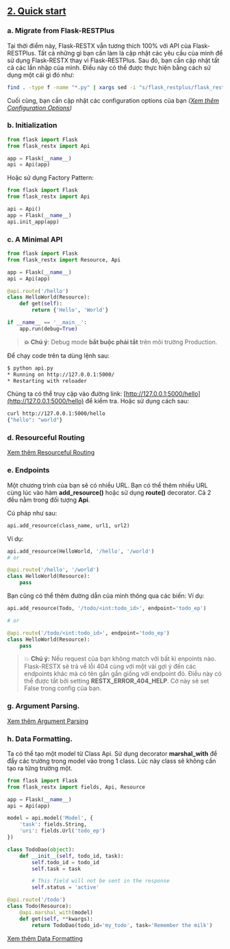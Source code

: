 ## [2. Quick start](/content/2-quick-start.md)

### a. Migrate from Flask-RESTPlus
Tại thời điểm này, Flask-RESTX vẫn tương thích 100% với API của Flask-RESTPlus. Tất cả những gì bạn cần làm là cập nhật các yêu cầu của mình để sử dụng Flask-RESTX thay vì Flask-RESTPlus. Sau đó, bạn cần cập nhật tất cả các lần nhập của mình. Điều này có thể được thực hiện bằng cách sử dụng một cái gì đó như:
```sh
find . -type f -name "*.py" | xargs sed -i "s/flask_restplus/flask_restx/g"
```
Cuối cùng, bạn cần cập nhật các configuration options của bạn _([Xem thêm Configuration Options](https://flask-restx.readthedocs.io/en/latest/configuration.html))_

### b. Initialization
```python
from flask import Flask
from flask_restx import Api

app = Flask(__name__)
api = Api(app)
```

Hoặc sử dụng Factory Pattern:
```python
from flask import Flask
from flask_restx import Api

api = Api()
app = Flask(__name__)
api.init_app(app)
```

### c. A Minimal API
```python
from flask import Flask
from flask_restx import Resource, Api

app = Flask(__name__)
api = Api(app)

@api.route('/hello')
class HelloWorld(Resource):
    def get(self):
        return {'Hello', 'World'}

if __name__ == '__main__':
    app.run(debug=True)
```
> **:boom: Chú ý**:
> Debug mode **bắt buộc phải tắt** trên môi trường Production.

Để chạy code trên ta dùng lệnh sau:
```sh
$ python api.py
* Running on http://127.0.0.1:5000/
* Restarting with reloader
```

Chúng ta có thể truy cập vào đường link: [http://127.0.0.1:5000/hello](http://127.0.0.1:5000/hello) để kiểm tra. Hoặc sử dụng cách sau:
```sh
curl http://127.0.0.1:5000/hello
{"hello": "world"}
```

### d. Resourceful Routing
[Xem thêm Resourceful Routing](https://flask-restx.readthedocs.io/en/latest/quickstart.html#migrate-from-flask-restplus)

### e. Endpoints
Một chương trình của bạn sẽ có nhiều URL. Bạn có thể thêm nhiều URL cùng lúc vào hàm __add_resource()__ hoặc sử dụng __route()__ decorator. Cả 2 đều nằm trong đối tượng **Api**. 

Cú pháp như sau:
```python
api.add_resource(class_name, url1, url2)
```
Ví dụ:
```python
api.add_resource(HelloWorld, '/hello', '/world')
# or

@api.route('/hello', '/world')
class HelloWorld(Resource):
    pass
```

Bạn cũng có thể thêm đường dẫn của mình thông qua các biến:
Ví dụ:
```python
api.add_resource(Todo, '/todo/<int:todo_id>', endpoint='todo_ep')

# or

@api.route('/todo/<int:todo_id>', endpoint='todo_ep')
class HelloWorld(Resource):
    pass
```

> :boom: **Chú ý:**
> Nếu request của bạn không match với bất kì enpoints nào. Flask-RESTX sẽ trả về lỗi 404 cùng với một vài gợi ý đến các endpoints khác mà có tên gần gần giống với endpoint đó. Điều này có thể được tắt bởi setting **RESTX_ERROR_404_HELP**. Cờ này sẽ set False trong config của bạn.

### g. Argument Parsing.
[Xem thêm Argument Parsing](https://flask-restx.readthedocs.io/en/latest/quickstart.html#migrate-from-flask-restplus)

### h. Data Formatting.
Ta có thể tạo một model từ Class Api. Sử dụng decorator **marshal_with** để đẩy các trường trong model vào trong 1 class. Lúc này class sẽ không cần tạo ra từng trường một.

```python
from flask import Flask
from flask_restx import fields, Api, Resource

app = Flask(__name__)
api = Api(app)

model = api.model('Model', {
    'task': fields.String,
    'uri': fields.Url('todo_ep')
})

class TodoDao(object):
    def __init__(self, todo_id, task):
        self.todo_id = todo_id
        self.task = task

        # This field will not be sent in the response
        self.status = 'active'

@api.route('/todo')
class Todo(Resource):
    @api.marshal_with(model)
    def get(self, **kwargs):
        return TodoDao(todo_id='my_todo', task='Remember the milk')
```
[Xem thêm Data Formatting](https://flask-restx.readthedocs.io/en/latest/quickstart.html#migrate-from-flask-restplus)